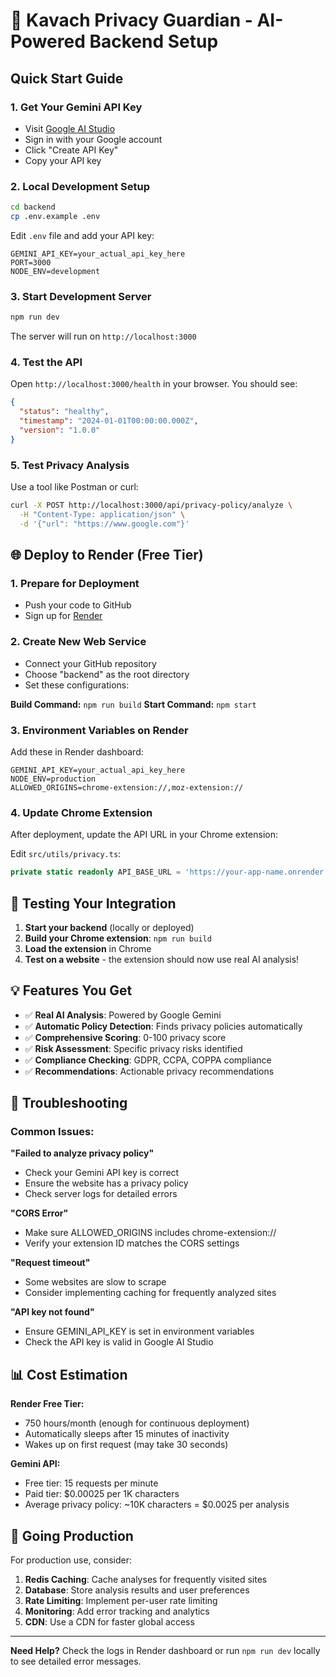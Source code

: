# 🚀 Kavach Privacy Guardian - AI-Powered Backend Setup

## Quick Start Guide

### 1. **Get Your Gemini API Key**
   - Visit [Google AI Studio](https://makersuite.google.com/app/apikey)
   - Sign in with your Google account
   - Click "Create API Key"
   - Copy your API key

### 2. **Local Development Setup**
   ```bash
   cd backend
   cp .env.example .env
   ```

   Edit `.env` file and add your API key:
   ```env
   GEMINI_API_KEY=your_actual_api_key_here
   PORT=3000
   NODE_ENV=development
   ```

### 3. **Start Development Server**
   ```bash
   npm run dev
   ```

   The server will run on `http://localhost:3000`

### 4. **Test the API**
   Open `http://localhost:3000/health` in your browser. You should see:
   ```json
   {
     "status": "healthy",
     "timestamp": "2024-01-01T00:00:00.000Z",
     "version": "1.0.0"
   }
   ```

### 5. **Test Privacy Analysis**
   Use a tool like Postman or curl:
   ```bash
   curl -X POST http://localhost:3000/api/privacy-policy/analyze \
     -H "Content-Type: application/json" \
     -d '{"url": "https://www.google.com"}'
   ```

## 🌐 Deploy to Render (Free Tier)

### 1. **Prepare for Deployment**
   - Push your code to GitHub
   - Sign up for [Render](https://render.com)

### 2. **Create New Web Service**
   - Connect your GitHub repository
   - Choose "backend" as the root directory
   - Set these configurations:

   **Build Command:** `npm run build`
   **Start Command:** `npm start`

### 3. **Environment Variables on Render**
   Add these in Render dashboard:
   ```env
   GEMINI_API_KEY=your_actual_api_key_here
   NODE_ENV=production
   ALLOWED_ORIGINS=chrome-extension://,moz-extension://
   ```

### 4. **Update Chrome Extension**
   After deployment, update the API URL in your Chrome extension:
   
   Edit `src/utils/privacy.ts`:
   ```typescript
   private static readonly API_BASE_URL = 'https://your-app-name.onrender.com/api';
   ```

## 🧪 Testing Your Integration

1. **Start your backend** (locally or deployed)
2. **Build your Chrome extension**: `npm run build`
3. **Load the extension** in Chrome
4. **Test on a website** - the extension should now use real AI analysis!

## 💡 Features You Get

- ✅ **Real AI Analysis**: Powered by Google Gemini
- ✅ **Automatic Policy Detection**: Finds privacy policies automatically
- ✅ **Comprehensive Scoring**: 0-100 privacy score
- ✅ **Risk Assessment**: Specific privacy risks identified
- ✅ **Compliance Checking**: GDPR, CCPA, COPPA compliance
- ✅ **Recommendations**: Actionable privacy recommendations

## 🔧 Troubleshooting

### Common Issues:

**"Failed to analyze privacy policy"**
- Check your Gemini API key is correct
- Ensure the website has a privacy policy
- Check server logs for detailed errors

**"CORS Error"** 
- Make sure ALLOWED_ORIGINS includes chrome-extension://
- Verify your extension ID matches the CORS settings

**"Request timeout"**
- Some websites are slow to scrape
- Consider implementing caching for frequently analyzed sites

**"API key not found"**
- Ensure GEMINI_API_KEY is set in environment variables
- Check the API key is valid in Google AI Studio

## 📊 Cost Estimation

**Render Free Tier:**
- 750 hours/month (enough for continuous deployment)
- Automatically sleeps after 15 minutes of inactivity
- Wakes up on first request (may take 30 seconds)

**Gemini API:**
- Free tier: 15 requests per minute
- Paid tier: $0.00025 per 1K characters
- Average privacy policy: ~10K characters = $0.0025 per analysis

## 🚀 Going Production

For production use, consider:

1. **Redis Caching**: Cache analyses for frequently visited sites
2. **Database**: Store analysis results and user preferences  
3. **Rate Limiting**: Implement per-user rate limiting
4. **Monitoring**: Add error tracking and analytics
5. **CDN**: Use a CDN for faster global access

---

**Need Help?** Check the logs in Render dashboard or run `npm run dev` locally to see detailed error messages.
